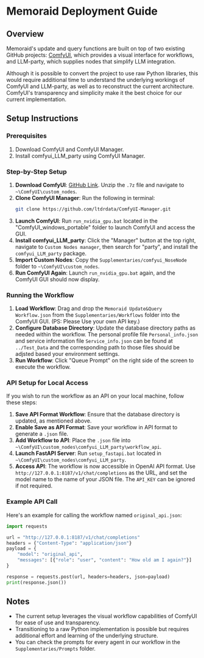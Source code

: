 # Memoraid Deployment Guide

## Overview

Memoraid's update and query functions are built on top of two existing GitHub projects: [ComfyUI](https://github.com/comfyanonymous/ComfyUI), which provides a visual interface for workflows, and LLM-party, which supplies nodes that simplify LLM integration.

Although it is possible to convert the project to use raw Python libraries, this would require additional time to understand the underlying workings of ComfyUI and LLM-party, as well as to reconstruct the current architecture. ComfyUI's transparency and simplicity make it the best choice for our current implementation.

## Setup Instructions

### Prerequisites
1. Download ComfyUI and ComfyUI Manager.
2. Install comfyui_LLM_party using ComfyUI Manager.

### Step-by-Step Setup
1. **Download ComfyUI**: [GitHub Link](https://github.com/comfyanonymous/ComfyUI). Unzip the `.7z` file and navigate to `~\ComfyUI\custom_nodes`.
2. **Clone ComfyUI Manager**: Run the following in terminal:
   ```sh
   git clone https://github.com/ltdrdata/ComfyUI-Manager.git
   ```
3. **Launch ComfyUI**: Run `run_nvidia_gpu.bat` located in the "ComfyUI_windows_portable" folder to launch ComfyUI and access the GUI.
4. **Install comfyui_LLM_party**: Click the "Manager" button at the top right, navigate to `Custom Nodes manager`, then search for "party", and install the `comfyui_LLM_party` package.
5. **Import Custom Nodes**: Copy the `Supplementaries/comfyui_NoseNode` folder to `~\ComfyUI\custom_nodes`.
6. **Run ComfyUI Again**: Launch `run_nvidia_gpu.bat` again, and the ComfyUI GUI should now display.

### Running the Workflow
1. **Load Workflow**: Drag and drop the `Memoraid Update&Query Workflow.json` from the `Supplementaries/Workflows` folder into the ComfyUI GUI. (PS: Please Use your own API key.)
3. **Configure Database Directory**: Update the database directory paths as needed within the workflow. The personal profile file `Personal_info.json` and service information file `Service_info.json` can be found at `../Test_Data` and the corresponding path to those files should be adjsted based your environment settings.
4. **Run Workflow**: Click "Queue Prompt" on the right side of the screen to execute the workflow.

### API Setup for Local Access
If you wish to run the workflow as an API on your local machine, follow these steps:

1. **Save API Format Workflow**: Ensure that the database directory is updated, as mentioned above.
2. **Enable Save as API Format**: Save your workflow in API format to generate a `.json` file.
3. **Add Workflow to API**: Place the `.json` file into `~\ComfyUI\custom_nodes\comfyui_LLM_party\workflow_api`.
4. **Launch FastAPI Server**: Run `setup_fastapi.bat` located in `~\ComfyUI\custom_nodes\comfyui_LLM_party`.
5. **Access API**: The workflow is now accessible in OpenAI API format. Use `http://127.0.0.1:8187/v1/chat/completions` as the URL, and set the model name to the name of your JSON file. The `API_KEY` can be ignored if not required.

### Example API Call
Here's an example for calling the workflow named `original_api.json`:
```python
import requests

url = "http://127.0.0.1:8187/v1/chat/completions"
headers = {"Content-Type": "application/json"}
payload = {
    "model": "original_api",
    "messages": [{"role": "user", "content": "How old am I again?"}]
}

response = requests.post(url, headers=headers, json=payload)
print(response.json())
```

## Notes
- The current setup leverages the visual workflow capabilities of ComfyUI for ease of use and transparency.
- Transitioning to a raw Python implementation is possible but requires additional effort and learning of the underlying structure.
- You can check the prompts for every agent in our workflow in the `Supplementaries/Prompts` folder.
